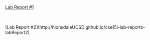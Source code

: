 [Lab Report #1](http://hlonsdaleUCSD.github.io/cse15l-lab-reports-labReport1)

<br/>
<br/>
[Lab Report #2](http://hlonsdaleUCSD.github.io/cse15l-lab-reports-labReport2)
